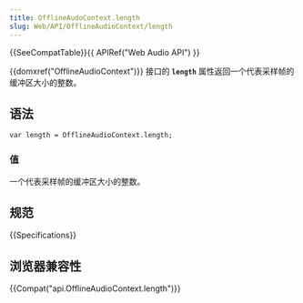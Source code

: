 ```yaml
---
title: OfflineAudoContext.length
slug: Web/API/OfflineAudioContext/length
---
```

{{SeeCompatTable}}{{ APIRef("Web Audio API") }}

{{domxref("OfflineAudioContext")}} 接口的 **`length`** 属性返回一个代表采样帧的缓冲区大小的整数。

## 语法

```plain
var length = OfflineAudioContext.length;
```

### 值

一个代表采样帧的缓冲区大小的整数。

## 规范

{{Specifications}}

## 浏览器兼容性

{{Compat("api.OfflineAudioContext.length")}}
